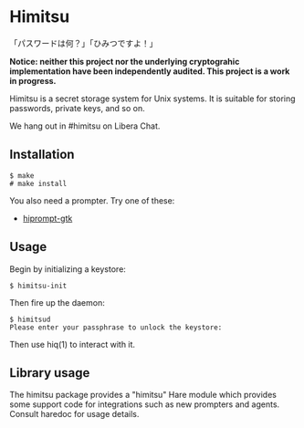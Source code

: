 # Himitsu

「パスワードは何？」「ひみつですよ！」

**Notice: neither this project nor the underlying cryptograhic implementation
have been independently audited. This project is a work in progress.**

Himitsu is a secret storage system for Unix systems. It is suitable for storing
passwords, private keys, and so on.

We hang out in #himitsu on Libera Chat.

## Installation

```
$ make
# make install
```

You also need a prompter. Try one of these:

- [hiprompt-gtk](https://git.sr.ht/~sircmpwn/hiprompt-gtk)

## Usage

Begin by initializing a keystore:

```
$ himitsu-init
```

Then fire up the daemon:

```
$ himitsud
Please enter your passphrase to unlock the keystore: 
```

Then use hiq(1) to interact with it.

## Library usage

The himitsu package provides a "himitsu" Hare module which provides some support
code for integrations such as new prompters and agents. Consult haredoc for
usage details.
